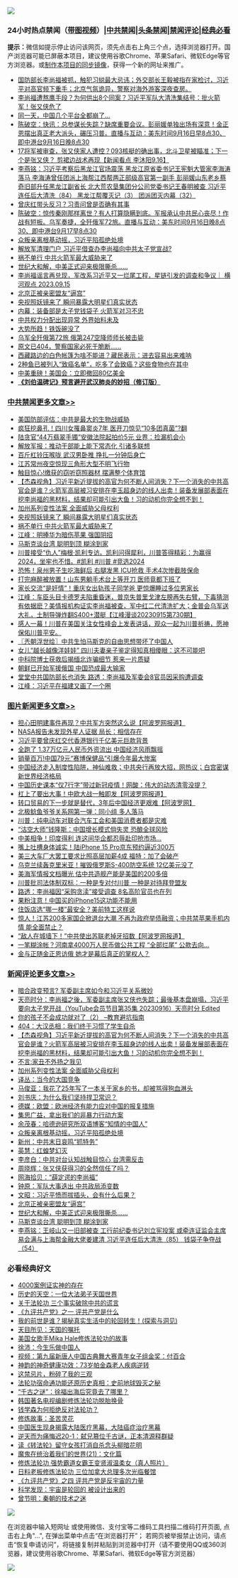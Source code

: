 ![](https://raw.githubusercontent.com/jsvpn/jsproxy/dev/64photo/fqnews-qr.jpg)

<div id="tt">
<h3>24小时热点禁闻（<a href="https://391091.xyz" target="_blank">带图视频</a>）|<a href="#%E4%B8%AD%E5%85%B1%E7%A6%81%E9%97%BB%E6%9B%B4%E5%A4%9A%E6%96%87%E7%AB%A0">中共禁闻</a>|<a href="#%E5%9B%BE%E7%89%87%E6%96%B0%E9%97%BB%E6%9B%B4%E5%A4%9A%E6%96%87%E7%AB%A0">头条禁闻</a>|<a href="#%E6%96%B0%E9%97%BB%E8%AF%84%E8%AE%BA%E6%9B%B4%E5%A4%9A%E6%96%87%E7%AB%A0">禁闻评论|<a href="#%E5%BF%85%E7%9C%8B%E7%BB%8F%E5%85%B8%E5%A5%BD%E6%96%87">经典必看</a></h3>
<div><b>提示：</b>微信如提示停止访问该网页，须先点击右上角三个点，选择浏览器打开。国产浏览器可能已屏蔽本项目，建议使用谷歌Chrome、苹果Safari、微软Edge等官方浏览器。或<a href="%E5%88%B6%E4%BD%9Cgit%E7%A6%81%E9%97%BB%E9%95%9C%E5%83%8F.md">制作本项目的同步镜像</a>，获得一个新的网址来推广。</div>
<ul>

<li><a href="/sohnews/20230916/1934693.md">国防部长李尚福被抓，触犯习縂最大忌讳；外交部长王毅被指在家检讨，习近平对高官频下重手；北京气氛诡异，警察对海外游客深夜查房。</a></li>
<li><a href="/comments/20230916/1934670.md">李尚福遭熬鹰手段？为何供出8个同案？习近平军队大清洗集结号：批火箭军！张又侠危了</a></li>
<li><a href="/cnnews/20230917/1934793.md">同一天，中国几个平台全都崩了…</a></li>
<li><a href="/sohnews/20230916/1934667.md">陈破空：快讯：总参谋长失踪？缺席重要会议。彭丽媛单独出场有深意！金正恩摆出真正老大派头，碾压习普。直播与互动：美东时间9月16日早8点30、即中港台9月16日晚8点30</a></li>
<li><a href="/sohnews/20230917/1934771.md">17将军被审查，张又侠家人遭控？093核艇的确出事，北斗卫星被瞄准；下一个是张又侠？ 剪裙边战术再现【新闻看点 李沐阳9.16】</a></li>
<li><a href="/comments/20230916/1934705.md">李燕铭：习近平考察后黑龙江官场震荡 黑龙江原省委书记王宪魁大管家李海涛落马 李海涛曾任团派上海帮江西帮两正部级高官第一副手 彭丽媛山东老乡蔡奇旧部升任黑龙江副省长 北大荒农垦集团分公司党委书记王春明被查 习近平连任后大清洗（84） 黑龙江帮覆灭记（3） 团派团灭内幕（32）</a></li>
<li><a href="/ccpdope/20230916/1934711.md">曾庆红带头反习？习责问曾是否确有其事</a></li>
<li><a href="/sohnews/20230917/1934785.md">陈破空：惊传秦刚那样离世？有人打算隐瞒到底。军报承认中共民心丧尽！作战有短板。乌军奏捷，全歼俄军72旅。直播与互动：美东时间9月16日晚8点30、即中港台9月17早8点30</a></li>
<li><a href="/comments/20230917/1934816.md">众叛亲离根基动摇，习近平陷孤绝处境</a></li>
<li><a href="/headline/20230917/1934732.md">解放军清理门户 习近平借查办李尚福向中共太子党宣战?</a></li>
<li><a href="/cbnews/20230917/1934779.md">祸不单行 中共火箭军最大威胁来了</a></li>
<li><a href="/comments/20230917/1934781.md">世纪大和解，中美正式迎来极限撕杀……</a></li>
<li><a href="/sohnews/20230916/1934675.md">李尚福谣言再兑现，军改系习近平又一烂尾工程，星链引发的调查和争议｜ 横河观点 2023.09.15</a></li>
<li><a href="/comments/20230917/1934787.md">北京正被亲密盟友“逼宫”</a></li>
<li><a href="/cbnews/20230917/1934827.md">央视照妖镜来了 瞬间暴露大明星们真实状态</a></li>
<li><a href="/baitai/20230917/1934805.md">内幕：装备部是太子党钱袋子 火箭军对习不忠</a></li>
<li><a href="/ccpdope/20230917/1934838.md">中共权力分配出现异常 外界始料未及</a></li>
<li><a href="/finance/20230917/1934829.md">大势所趋！铁饭碗没了</a></li>
<li><a href="/cnnews/20230917/1934782.md">乌军全歼俄第72旅 俄第247空降师师长被击毙</a></li>
<li><a href="/sohnews/20230916/1934683.md">原文已404，警察国家必死于脆断……</a></li>
<li><a href="/funmedia/20230917/1934841.md">西藏路边的白色帐篷为啥不能进？藏民表示：进去容易出来难呐</a></li>
<li><a href="/health/20230917/1934813.md">2种鱼已被列入“致癌名单”，吃多了会致癌？这些食物也在其中</a></li>
<li><a href="/cnnews/20230917/1934851.md">中美重磅！美国会：立即撤回80亿美金</a></li>
<li><b><a href="/comments/20200207/1272816.md" target="_blank">《刘伯温碑记》预言避开武汉肺炎的妙招（修订版）</a></b></li>
</ul>
</div>

<div class="catlist">
<h3><a href="/cbnews/" target="_blank">中共禁闻</a><span><a href="/cbnews/" target="_blank" rel="nofollow">更多文章>></a></span></h3>
<ul>
<li><a href="/cbnews/20230917/1934957.md" target="_blank">美国防部评估：中共是最大的生物战威胁</a></li>
<li><a href="/cbnews/20230917/1934931.md" target="_blank">疯狂挖鼻孔！四川女罹鼻窦炎7年 医开刀惊见“10多团真菌”?翻</a></li>
<li><a href="/cbnews/20230917/1934930.md" target="_blank">陆贪官“44万翡翠手镯”安徽法院起拍价5元 业界：捡漏机会小</a></li>
<li><a href="/cbnews/20230917/1934917.md" target="_blank">解放军报：推动干部能上能下常态化 引诸多联想</a></li>
<li><a href="/cbnews/20230917/1934858.md" target="_blank">百斤杠铃压喉咙 武汉男卧推 挣扎一分钟后身亡</a></li>
<li><a href="/cbnews/20230917/1934857.md" target="_blank">江苏常州夜空惊现三角形大型不明飞行物</a></li>
<li><a href="/cbnews/20230917/1934856.md" target="_blank">触目惊心!缴获的窃听窃照器材 摆满整个体育馆</a></li>
<li><a href="/comments/20230917/1934854.md" target="_blank">【杰森视角】习近平新近提拔的高官为何不断人间消失？下一个消失的中共高官会是谁？火箭军高层被习安排在李玉超身边的线人出卖！装备发展部表面在挖李尚福的黑材料，结果却可能引出大鱼！习的动机你完全想不到！</a></li>
<li><a href="/comments/20230917/1934839.md" target="_blank">加州系列变性法案 全面威胁父母权利</a></li>
<li><a href="/cbnews/20230917/1934827.md" target="_blank">央视照妖镜来了 瞬间暴露大明星们真实状态</a></li>
<li><a href="/cbnews/20230917/1934779.md" target="_blank">祸不单行 中共火箭军最大威胁来了</a></li>
<li><a href="/cbnews/20230917/1934778.md" target="_blank">江峰：明捧华为暗伤苹果 强国阴招</a></li>
<li><a href="/comments/20230917/1934767.md" target="_blank">马斯克谈台湾   聪明到顶 糊涂到家</a></li>
<li><a href="/comments/20230916/1934709.md" target="_blank">川普接受“仇人”梅根·凯利专访。凯利问得犀利，川普答得精彩：为赢得2024，坐牢也不惜。#凯利 #川普 #竞选2024</a></li>
<li><a href="/cbnews/20230916/1934595.md" target="_blank">恐怖！泉州男子生吃海鲜后 右腿发黑 ICU抢救 手术4次惨截肢保命</a></li>
<li><a href="/cbnews/20230916/1934593.md" target="_blank">打完麻醉被放置！山东男躺手术台上等开刀 医师竟都下班了</a></li>
<li><a href="/cbnews/20230916/1934592.md" target="_blank">家长交流“是奸情”！重庆女出轨孩子同学爸 更惊爆睡过多位男家长</a></li>
<li><a href="/cbnews/20230916/1934568.md" target="_blank">江峰：车臣头目卡德罗夫陷重昏迷，普京失普里戈津左膀再失右臂，下毒猜测有依据麽？美情报机构证实李尚福被查，军中红二代清洗扩大；金普会乌军送大礼，土制导弹炸翻S400+潜艇【江峰漫谈20230915第730期】</a></li>
<li><a href="/comments/20230916/1934563.md" target="_blank">感人一幕！川普在美国关注女性峰会上发表讲话，观众一起为川普祈祷，愿神保佑川普平安。</a></li>
<li><a href="/cbnews/20230916/1934542.md" target="_blank">〖兲朝浮世绘〗中共生怕马斯克的自由思想带坏了中国人</a></li>
<li><a href="/cbnews/20230916/1934481.md" target="_blank">女儿“越长越像洋娃娃” 四川夫妻亲子鉴定得知真相傻眼：这不可能吧</a></li>
<li><a href="/cbnews/20230916/1934480.md" target="_blank">中科院博士获救后揭缅北诈骗细节 惹来一片质疑</a></li>
<li><a href="/cbnews/20230916/1934466.md" target="_blank">朝鲜已开始军援俄国 中国恐成最大输家</a></li>
<li><a href="/cbnews/20230916/1934465.md" target="_blank">堂堂中共国防部长也消失 路透：李尚福及军委会8官员因采购遭调查</a></li>
<li><a href="/cbnews/20230916/1934435.md" target="_blank">江峰：习近平在福建又画了一个圈</a></li>

</ul>
</div>
<div class="catlist">
<h3><a href="/topimagenews/" target="_blank">图片新闻</a><span><a href="/topimagenews/" target="_blank" rel="nofollow">更多文章>></a></span></h3>
<ul>
<li><a href="/topimagenews/20230917/1934980.md" target="_blank">担心田明建事件再现？中共军方突然这么说【阿波罗网报道】</a></li>
<li><a href="/topimagenews/20230917/1934959.md" target="_blank">NASA报告未发现外星人证据 局长：相信存在</a></li>
<li><a href="/topimagenews/20230917/1934958.md" target="_blank">习近平要曾庆红交代香港银行千亿美元巨款背景</a></li>
<li><a href="/topimagenews/20230917/1934942.md" target="_blank">全跑了 1.37万亿元人民币外资流出 中国经济风雨飘摇</a></li>
<li><a href="/topimagenews/20230917/1934929.md" target="_blank">销量百万!中国79元“赛博保健品”引爆今年最大惨案</a></li>
<li><a href="/topimagenews/20230916/1934650.md" target="_blank">中国经济走入制度性陷阱，神仙难救；中共央行再放大招，网热议；白宫密谋新世界经济格局</a></li>
<li><a href="/topimagenews/20230916/1934633.md" target="_blank">中国历史课本“仅7行字”带过新冠疫情！网酸：伟大的动态清零没提？</a></li>
<li><a href="/topimagenews/20230916/1934632.md" target="_blank">杠上了要出大事！中欧大战一触即发【阿波罗网报道】</a></li>
<li><a href="/topimagenews/20230916/1934631.md" target="_blank">转口贸易的下一步就是替代，3年后中国经济更艰难【阿波罗网】</a></li>
<li><a href="/topimagenews/20230916/1934389.md" target="_blank">北极鲶鱼爷爷关系网第一弹：同小组 多人落马</a></li>
<li><a href="/topimagenews/20230916/1934344.md" target="_blank">川普：纯电动车对联合汽车工会和美国消费者都是灾难</a></li>
<li><a href="/topimagenews/20230916/1934314.md" target="_blank">“沽空大师”钱隆斯：中国增长模式倘失灵 恐酿全球风险</a></li>
<li><a href="/topimagenews/20230916/1934297.md" target="_blank">中美相争！印度得利 连这间华企都忍辱赴印抢市场…</a></li>
<li><a href="/topimagenews/20230916/1934274.md" target="_blank">嘴上吐槽身体诚实！陆iPhone 15 Pro京东预约逼近300万</a></li>
<li><a href="/topimagenews/20230915/1934263.md" target="_blank">美三大车厂大罢工要求比照高层加薪4成 福特：加了会破产</a></li>
<li><a href="/topimagenews/20230915/1934262.md" target="_blank">乌克兰续轰克里米亚！摧毁俄罗斯S-400防空系统 12亿美元没了</a></li>
<li><a href="/topimagenews/20230915/1934251.md" target="_blank">美海军情报文档曝光 估中共造舰产能是美国的200多倍</a></li>
<li><a href="/topimagenews/20230915/1934250.md" target="_blank">川普批司法体制双标：一种是专对付川普 一种是对待拜登盟友</a></li>
<li><a href="/topimagenews/20230915/1934237.md" target="_blank">路透：李尚福因“采购贪渎”接受调查 8名高阶官员也在列</a></li>
<li><a href="/topimagenews/20230915/1934200.md" target="_blank">果粉注意！中国买的iPhone15这功能不能用</a></li>
<li><a href="/topimagenews/20230915/1934182.md" target="_blank">住饭店选“哪一楼”最安全？美前特工这样说</a></li>
<li><a href="/topimagenews/20230915/1934150.md" target="_blank">惊人！江苏200多家国企掀退台大潮 不再为政府举债融资；中共禁苹果手机内情 能全面禁止？</a></li>
<li><a href="/topimagenews/20230915/1934127.md" target="_blank">“敌人在城墙下！”中共使出苏联老掉牙招数【阿波罗网报道】</a></li>
<li><a href="/topimagenews/20230915/1934092.md" target="_blank">一笔糊涂帐？河南拿4000万人民币做公共工程 “全部烂尾” 公款去向&#8230;</a></li>
<li><a href="/topimagenews/20230915/1934064.md" target="_blank">金与正随金正恩访俄 她才是幕后真正的掌权人？</a></li>

</ul>
</div>
<div class="catlist">
<h3><a href="/comments/" target="_blank">新闻评论</a><span><a href="/comments/" target="_blank" rel="nofollow">更多文章>></a></span></h3>
<ul>
<li><a href="/comments/20230917/1934918.md" target="_blank">暗合政变预言? 军委副主席如今和习近平关系微妙</a></li>
<li><a href="/comments/20230917/1934897.md" target="_blank">天亮时分：李尚福之後，军委副主席张又侠也失踪；最後基本盘崩塌，习近平要向太子党开战（YouTube会员节目第35集 20230916）天亮时分 Edited</a></li>
<li><a href="/comments/20230917/1933753.md" target="_blank">你的孩子不会成功就对了（2） &#8211;教育避坑指南</a></li>
<li><a href="/comments/20230917/1934879.md" target="_blank">404：大汉丞相：我们终于习惯了学生自杀</a></li>
<li><a href="/comments/20230917/1934854.md" target="_blank">【杰森视角】习近平新近提拔的高官为何不断人间消失？下一个消失的中共高官会是谁？火箭军高层被习安排在李玉超身边的线人出卖！装备发展部表面在挖李尚福的黑材料，结果却可能引出大鱼！习的动机你完全想不到！</a></li>
<li><a href="/comments/20230917/1934850.md" target="_blank">不言:家丑不外扬之我见</a></li>
<li><a href="/comments/20230917/1934839.md" target="_blank">加州系列变性法案 全面威胁父母权利</a></li>
<li><a href="/comments/20230917/1934837.md" target="_blank">译丛：当今的大国竞争</a></li>
<li><a href="/comments/20230917/1934836.md" target="_blank">马俊亚：我花了25年写了一本关于家乡的书，却被骂得狗血淋头</a></li>
<li><a href="/comments/20230917/1934835.md" target="_blank">刘书庆：为什么我们坚持捍卫常识？</a></li>
<li><a href="/comments/20230917/1934834.md" target="_blank">德媒：欧盟：欧洲经济有能力应对中国的报复措施</a></li>
<li><a href="/comments/20230917/1934833.md" target="_blank">集思广益，拿出我们的非暴力行动方案</a></li>
<li><a href="/comments/20230917/1934817.md" target="_blank">余茂春：哈德逊研究所双语博客“知情的中国人”</a></li>
<li><a href="/comments/20230917/1934816.md" target="_blank">众叛亲离根基动摇，习近平陷孤绝处境</a></li>
<li><a href="/comments/20230917/1934804.md" target="_blank">新州：中共末日哀鸣“抓特务”</a></li>
<li><a href="/comments/20230917/1934803.md" target="_blank">英慧：红蝗梦幻灭</a></li>
<li><a href="/comments/20230917/1934802.md" target="_blank">李彦白：中共对台认知战触目惊心 台湾需反击</a></li>
<li><a href="/comments/20230917/1934801.md" target="_blank">周晓辉：张又侠获得习的全然信任了吗？</a></li>
<li><a href="/comments/20230917/1934800.md" target="_blank">网海拾贝：“薛定谔的李尚福”</a></li>
<li><a href="/comments/20230917/1934799.md" target="_blank">钟原：军队大事迭出 中共政局添变数</a></li>
<li><a href="/comments/20230917/1934797.md" target="_blank">文昭：习近平愤而拔插头，会有什么后果？</a></li>
<li><a href="/comments/20230917/1934787.md" target="_blank">北京正被亲密盟友“逼宫”</a></li>
<li><a href="/comments/20230917/1934781.md" target="_blank">世纪大和解，中美正式迎来极限撕杀……</a></li>
<li><a href="/comments/20230917/1934767.md" target="_blank">马斯克谈台湾   聪明到顶 糊涂到家</a></li>
<li><a href="/comments/20230916/1934722.md" target="_blank">李燕铭：王岐山又一旧部被查 工行前纪委书记刘立宪投案 或牵连证监会主席易会满与上海帮金融大佬姜建清 习近平连任后大清洗（85） 钱袋子争夺战（54）</a></li>

</ul>
</div>

<div class="catlist">
<h3>必看经典好文</h3>
<ul>
<li><a href="/lifebaike/20201113/1430218.md" target="_blank">4000案例证实神的存在</a></li>
<li><a href="/tculture/20121025/73067.md" target="_blank">历史的天空：一位大法弟子天国世界</a></li>
<li><a href="/cbnews/20200703/1354907.md" target="_blank">关于法轮功 三个事实破除中共的谎言</a></li>
<li><a href="/bookonline/20131116/201056.md" target="_blank">《九评共产党》之一 评共产党是什么</a></li>
<li><a href="/comments/20200715/1359453.md" target="_blank">我的前世是谁？揭秘真实生活中的轮回转生！(探索与洞见)</a></li>
<li><a href="/tculture/20180919/1000196.md" target="_blank">天目所见：天国的嘱托</a></li>
<li><a href="/comments/20200114/1258532.md" target="_blank">美国女歌手Mika Hale修炼法轮功的故事</a></li>
<li><a href="/renquan/minyun/20200819/1391988.md" target="_blank">徐沛：今生乐做中国人</a></li>
<li><a href="/comments/20220518/1734456.md" target="_blank">视频：第九届新唐人中国古典舞大赛青年女子组金奖：付百合</a></li>
<li><a href="/comments/20220315/1705037.md" target="_blank">神韵的神奇健康功效：73岁帕金森老人疾病逆转</a></li>
<li><a href="/yule/20210123/1473216.md" target="_blank">这禁忌片，粉碎了我的三观</a></li>
<li><a href="/tculture/20121025/73069.md" target="_blank">法轮功宿命通功能还原历史真相：史前地球毁灭之秘</a></li>
<li><a href="/lifebaike/20210704/1580186.md" target="_blank">“千古之谜”：徐福出海后究竟去了哪里？</a></li>
<li><a href="/comments/20210805/1600200.md" target="_blank">韩国著名电视编剧修炼法轮功脱胎换骨</a></li>
<li><a href="/comments/20210123/1473430.md" target="_blank">钱学森为何拒绝反对法轮功？</a></li>
<li><a href="/comments/20220522/1736049.md" target="_blank">修炼故事：圣苦灵花</a></li>
<li><a href="/comments/20230815/1920336.md" target="_blank">中国医生现身揭露大陆医疗黑幕，大陆癌症治疗黑幕</a></li>
<li><a href="/tculture/20190304/1091076.md" target="_blank">逆天而为痛悔迟20-1：弑兄篡位千古谜，正本清源释群疑</a></li>
<li><a href="/comments/20190512/1127015.md" target="_blank">读《转法轮》留守女孩打消自杀念头柳暗花明</a></li>
<li><a href="/comments/20180802/980476.md" target="_blank">魔鬼在统治着我们的世界(21)：文化篇</a></li>
<li><a href="/cbnews/20211127/1658400.md" target="_blank">修炼法轮功 强势霸道女霸王变贤淑温柔女（真人照片）</a></li>
<li><a href="/comments/20200531/1337359.md" target="_blank">日料老板修炼法轮功 三位加拿大总理多次光临餐馆</a></li>
<li><a href="/bookonline/20131116/201053.md" target="_blank">《九评共产党》之四 评共产党是反宇宙的力量</a></li>
<li><a href="/comments/20230228/1854345.md" target="_blank">科学发现：宇宙是轮回的 被设计出来的</a></li>
<li><a href="/comments/20230528/1889935.md" target="_blank">曾节明：秦朝的技术之迷</a></li>

</ul>
</div>

![](https://raw.githubusercontent.com/jsvpn/jsproxy/dev/64photo/fqnews-qr.jpg)

在浏览器中输入短网址 或使用微信、支付宝等二维码工具扫描二维码打开页面, 点击右上角"...", 在弹出菜单中点击“在浏览器打开”； 若网页被举报禁止访问，请点击“恢复申请访问”，将链接复制并粘贴到浏览器中打开（请不要使用QQ或360浏览器，建议使用谷歌Chrome、苹果Safari、微软Edge等官方浏览器）

![](https://raw.githubusercontent.com/jsvpn/jsproxy/dev/64photo/wx.jpg)